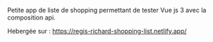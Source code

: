 Petite app de liste de shopping permettant de tester Vue js 3 avec la composition api.

Hebergée sur : https://regis-richard-shopping-list.netlify.app/
